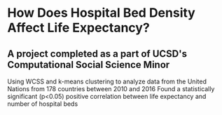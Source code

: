 # How Does Hospital Bed Density Affect Life Expectancy?
## A project completed as a part of UCSD's Computational Social Science Minor
Using WCSS and k-means clustering to analyze data from the United Nations from 178 countries between 2010 and 2016
Found a statistically significant (p<0.05) positive correlation between life expectancy and number of hospital beds
